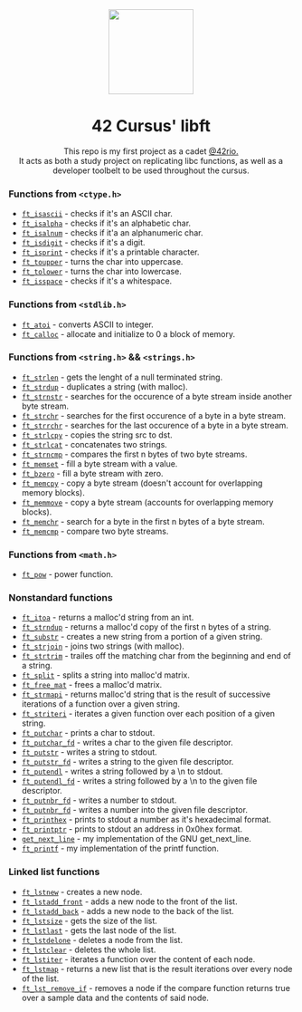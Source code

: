 <div align="center">
  <img src="https://user-images.githubusercontent.com/98427284/175352149-d1146a34-d163-4d0e-806f-1c63c04d3663.png" height="150" width="150"/>
  
</div>

<h1 align ="center">
  42 Cursus' libft
  
</h1>
<p align ="center">
  This repo is my first project as a cadet <a href="https://42.rio/">@42rio.</a><br>It acts as both a study project on replicating libc functions, as well as a developer toolbelt to be used throughout the cursus.

</p>

### Functions from `<ctype.h>`
* [`ft_isascii`](ft_isascii.c) - checks if it's an ASCII char.
* [`ft_isalpha`](ft_isalpha.c) - checks if it's an alphabetic char.
* [`ft_isalnum`](ft_isalnum.c) - checks if it'a an alphanumeric char.
* [`ft_isdigit`](ft_isdigit.c) - checks if it's a digit.
* [`ft_isprint`](ft_isprint.c) - checks if it's a printable character.
* [`ft_toupper`](ft_toupper.c) - turns the char into uppercase.
* [`ft_tolower`](ft_tolower.c) - turns the char into lowercase.
* [`ft_isspace`](ft_isspace.c) - checks if it's a whitespace.

### Functions from `<stdlib.h>`
* [`ft_atoi`](ft_atoi.c) - converts ASCII to integer.
* [`ft_calloc`](ft_calloc.c) - allocate and initialize to 0 a block of memory.

### Functions from `<string.h>` && `<strings.h>`
* [`ft_strlen`](ft_strlen.c) - gets the lenght of a null terminated string.
* [`ft_strdup`](ft_strdup.c) - duplicates a string (with malloc).
* [`ft_strnstr`](ft_strnstr.c) - searches for the occurence of a byte stream inside another byte stream.
* [`ft_strchr`](ft_strchr.c) - searches for the first occurence of a byte in a byte stream.
* [`ft_strrchr`](ft_strrchr.c) - searches for the last occurence of a byte in a byte stream.
* [`ft_strlcpy`](ft_strlcpy.c) - copies the string src to dst.
* [`ft_strlcat`](ft_strlcat.c) - concatenates two strings.
* [`ft_strncmp`](ft_strncmp.c) - compares the first n bytes of two byte streams.
* [`ft_memset`](ft_memset.c) - fill a byte stream with a value.
* [`ft_bzero`](ft_bzero.c) - fill a byte stream with zero.
* [`ft_memcpy`](ft_memcpy.c) - copy a byte stream (doesn't account for overlapping memory blocks).
* [`ft_memmove`](ft_memmove.c) - copy a byte stream (accounts for overlapping memory blocks).
* [`ft_memchr`](ft_memchr.c) - search for a byte in the first n bytes of a byte stream.
* [`ft_memcmp`](ft_memcp.c) - compare two byte streams.

### Functions from `<math.h>`
* [`ft_pow`](ft_pow.c) - power function.

### Nonstandard functions
* [`ft_itoa`](ft_itoa.c) - returns a malloc'd string from an int. 
* [`ft_strndup`](ft_strndup.c) - returns a malloc'd copy of the first n bytes of a string.
* [`ft_substr`](ft_substr.c) - creates a new string from a portion of a given string.
* [`ft_strjoin`](ft_strjoin.c) - joins two strings (with malloc).
* [`ft_strtrim`](ft_strtrim.c) - trailes off the matching char from the beginning and end of a string.
* [`ft_split`](ft_split.c) - splits a string into malloc'd matrix.
* [`ft_free_mat`](ft_free_mat.c) - frees a malloc'd matrix.
* [`ft_strmapi`](ft_strmapi.c) - returns malloc'd string that is the result of successive iterations of a function over a given string.
* [`ft_striteri`](ft_striteri.c) - iterates a given function over each position of a given string.
* [`ft_putchar`](ft_putchar.c) - prints a char to stdout.
* [`ft_putchar_fd`](ft_putchar_fd.c) - writes a char to the given file descriptor.
* [`ft_putstr`](ft_putstr.c) - writes a string to stdout.
* [`ft_putstr_fd`](ft_putstr_fd.c) - writes a string to the given file descriptor.
* [`ft_putendl`](ft_putendl.c) - writes a string followed by a \n to stdout.
* [`ft_putendl_fd`](ft_putendl_fd.c) - writes a string followed by a \n to the given file descriptor.
* [`ft_putnbr_fd`](ft_putnbr.c) - writes a number to stdout.
* [`ft_putnbr_fd`](ft_putnbr_fd.c) - writes a number into the given file descriptor.
* [`ft_printhex`](ft_printhex.c) - prints to stdout a number as it's hexadecimal format.
* [`ft_printptr`](ft_printptr.c) - prints to stdout an address in 0x0hex format.
* [`get_next_line`](get_next_line.c) - my implementation of the GNU get_next_line.
* [`ft_printf`](ft_printf.c) - my implementation of the printf function.

### Linked list functions
* [`ft_lstnew`](ft_lstnew.c) - creates a new node.
* [`ft_lstadd_front`](ft_lstadd_front.c) - adds a new node to the front of the list.
* [`ft_lstadd_back`](ft_lstadd_back.c) - adds a new node to the back of the list.
* [`ft_lstsize`](ft_lstsize.c) - gets the size of the list.
* [`ft_lstlast`](ft_lstlast.c) - gets the last node of the list.
* [`ft_lstdelone`](ft_lstdelone.c) - deletes a node from the list.
* [`ft_lstclear`](ft_lstclear.c) - deletes the whole list.
* [`ft_lstiter`](ft_lstiter.c) - iterates a function over the content of each node.
* [`ft_lstmap`](ft_lstmap.c) - returns a new list that is the result iterations over every node of the list.
* [`ft_lst_remove_if`](ft_lst_remove_if.c) - removes a node if the compare function returns true over a sample data and the contents of said node.
